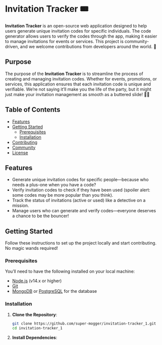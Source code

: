 # Invitation Tracker 🎟️

**Invitation Tracker** is an open-source web application designed to help users generate unique invitation codes for specific individuals. The code generator allows users to verify the codes through the app, making it easier to manage invitations for events or services. This project is community-driven, and we welcome contributions from developers around the world. 🚀

## Purpose

The purpose of the **Invitation Tracker** is to streamline the process of creating and managing invitation codes. Whether for events, promotions, or services, this application ensures that each invitation code is unique and verifiable. We’re not saying it’ll make you the life of the party, but it might just make your invitation management as smooth as a buttered slide! 🧈✨

## Table of Contents

- [Features](#features)
- [Getting Started](#getting-started)
  - [Prerequisites](#prerequisites)
  - [Installation](#installation)
- [Contributing](#contributing)
- [Community](#community)
- [License](#license)

## Features

- Generate unique invitation codes for specific people—because who needs a plus-one when you have a code?
- Verify invitation codes to check if they have been used (spoiler alert: some codes may be more popular than you think).
- Track the status of invitations (active or used) like a detective on a mission.
- Manage users who can generate and verify codes—everyone deserves a chance to be the bouncer!

## Getting Started

Follow these instructions to set up the project locally and start contributing. No magic wands required!

### Prerequisites

You’ll need to have the following installed on your local machine:

- [Node.js](https://nodejs.org/) (v14.x or higher)
- [Git](https://git-scm.com/)
- [MongoDB](https://www.mongodb.com/) or [PostgreSQL](https://www.postgresql.org/) for the database

### Installation

1. **Clone the Repository**:
   ```bash
   git clone https://github.com/super-mogger/invitation-tracker_1.git
   cd invitation-tracker_1
2. **Install Dependencies**:
   
